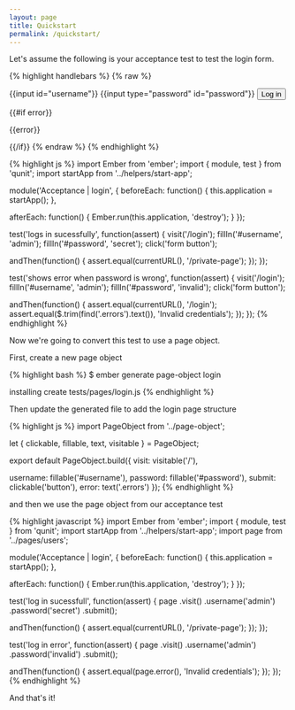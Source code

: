 ```yaml
---
layout: page
title: Quickstart
permalink: /quickstart/
---
```


Let's assume the following is your acceptance test to test the login form.

{% highlight handlebars %}
{% raw %}
<form>
  {{input id="username"}}
  {{input type="password" id="password"}}
  <button {{action 'login'}}>Log in</button>
</form>
{{#if error}}
  <p class="errors">
    {{error}}
  </p>
{{/if}}
{% endraw %}
{% endhighlight %}

{% highlight js %}
import Ember from 'ember';
import { module, test } from 'qunit';
import startApp from '../helpers/start-app';

module('Acceptance | login', {
  beforeEach: function() {
    this.application = startApp();
  },

  afterEach: function() {
    Ember.run(this.application, 'destroy');
  }
});

test('logs in sucessfully', function(assert) {
  visit('/login');
  fillIn('#username', 'admin');
  fillIn('#password', 'secret');
  click('form button');

  andThen(function() {
    assert.equal(currentURL(), '/private-page');
  });
});

test('shows error when password is wrong', function(assert) {
  visit('/login');
  fillIn('#username', 'admin');
  fillIn('#password', 'invalid');
  click('form button');

  andThen(function() {
    assert.equal(currentURL(), '/login');
    assert.equal($.trim(find('.errors').text()), 'Invalid credentials');
  });
});
{% endhighlight %}

Now we're going to convert this test to use a page object.

First, create a new page object

{% highlight bash %}
$ ember generate page-object login

installing
  create tests/pages/login.js
{% endhighlight %}

Then update the generated file to add the login page structure

{% highlight js %}
import PageObject from '../page-object';

let { clickable, fillable, text, visitable } = PageObject;

export default PageObject.build({
  visit: visitable('/'),

  username: fillable('#username'),
  password: fillable('#password'),
  submit: clickable('button'),
  error: text('.errors')
});
{% endhighlight %}

and then we use the page object from our acceptance test

{% highlight javascript %}
import Ember from 'ember';
import { module, test } from 'qunit';
import startApp from '../helpers/start-app';
import page from '../pages/users';

module('Acceptance | login', {
  beforeEach: function() {
    this.application = startApp();
  },

  afterEach: function() {
    Ember.run(this.application, 'destroy');
  }
});

test('log in sucessfull', function(assert) {
  page
    .visit()
    .username('admin')
    .password('secret')
    .submit();

  andThen(function() {
    assert.equal(currentURL(), '/private-page');
  });
});

test('log in error', function(assert) {
  page
    .visit()
    .username('admin')
    .password('invalid')
    .submit();

  andThen(function() {
    assert.equal(page.error(), 'Invalid credentials');
  });
});
{% endhighlight %}

And that's it!
